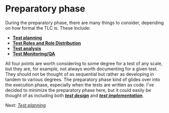 # **Preparatory phase**

During the preparatory phase, there are many things to consider, depending on how formal the TLC is. These include:
- **[Test planning](/1/1.Test_Planning.md)**
- **[Test Roles and Role Distribution]()**
- **[Test analysis]()**
- **[Test Monitoring/QA]()**

All four points are worth considering to some degree for a test of any scale, but they are, for example, not always worth documenting for a given test. They should not be thought of as sequential but rather as developing in tandem to various degrees.
The preparatory phase kind of glides over into the execution phase, especially when the tests are written as code. I've decided to minimize the preparatory phase here, but it could easily be thought of as including both ***[test design]()*** and ***[test implementation]()***.

Next: *[Test planning](/1/1.Test_Planning.md)*